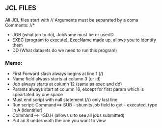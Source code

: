 ## JCL FILES
All JCL files start with //
Arguments must be separated by a coma
Comments: //*
- JOB (what job to do), JobName must be ur userID 
- EXEC (program to execute), ExecName made up, allows you to identify them
- DD (What datasets do we need to run this program)

### Memo: 
- First Forward slash always begins at line 1 (/)
- Name field always starts at column 3 (ur id)
- Job always starts at column 12 (same as exec and dd)
- Params always start at column 16, except for first param which is speartated by one space
- Must end script with null statement (//) only last line 
- Run script: Command==> SUB - sbumits job field to get - executed, type in A (identifier)
- Command==> =SD.H (allows u to see all jobs submitted) 
- Put an S underneath the one you want to view 
